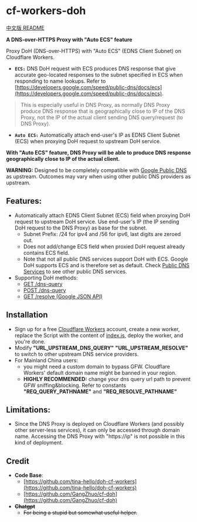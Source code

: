 # cf-workers-doh

[中文版 README ](https://github.com/simplerick-simplefun/cf-workers-doh/blob/main/README-CN.md)

**A DNS-over-HTTPS Proxy with "Auto ECS" feature**

Proxy DoH (DNS-over-HTTPS) with "Auto ECS" (EDNS Client Subnet) on Cloudflare Workers.

- **`ECS:`** DNS DoH request with ECS produces DNS response that give accurate geo-located responses to the subnet specified in ECS when responding to name lookups. Refer to [https://developers.google.com/speed/public-dns/docs/ecs](https://developers.google.com/speed/public-dns/docs/ecs).

> This is especially useful in DNS Proxy, as normally DNS Proxy produce DNS response that is geographically close to IP of the DNS Proxy, not the IP of the actual client sending DNS query/request (to DNS Proxy).

- **`Auto ECS:`** Automatically attach end-user's IP as EDNS Client Subnet (ECS) when proxying DoH request to upstream DoH service. 

**With "Auto ECS" feature, DNS Proxy will be able to produce DNS response geographically close to IP of the actual client.**

**WARNING:** Designed to be completely compatible with [Google Public DNS](https://developers.google.com/speed/public-dns/docs/secure-transports) as upstream. Outcomes may vary when using other public DNS providers as upstream.

## Features:
- Automatically attach EDNS Client Subnet (ECS) field when proxying DoH request to upstream DoH service. Use end-user's IP (the IP sending DoH request to the DNS Proxy) as base for the subnet.
  - Subnet Prefix: /24 for ipv4 and /56 for ipv6, last digits are zeroed out.
  - Does not add/change ECS field when proxied DoH request already contains ECS field.
  - Note that not all public DNS services support DoH with ECS. Google DoH supports ECS and is therefore set as default. Check [Public DNS Services](https://github.com/curl/curl/wiki/DNS-over-HTTPS) to see other public DNS services.
- Supporting DoH methods:
  - [GET /dns-query](https://developers.google.com/speed/public-dns/docs/doh#methods)
  - [POST /dns-query](https://developers.google.com/speed/public-dns/docs/doh#methods)
  - [GET /resolve (Google JSON API)](https://developers.google.com/speed/public-dns/docs/doh/json)

## Installation
- Sign up for a free [Cloudflare Workers](https://workers.cloudflare.com/) account, create a new worker, replace the Script with the content of [index.js](/index.js), deploy the worker, and you're done.
- Modify **"URL_UPSTREAM_DNS_QUERY"** **"URL_UPSTREAM_RESOLVE"** to switch to other upstream DNS service providers.
- For Mainland China users:
  - you might need a custom domain to bypass GFW. Cloudflare Workers' default domain name might be banned in your region.
  - **HIGHLY RECOMMENDED:** change your dns query url path to prevent GFW sniffing&blocking. Refer to constants **"REQ_QUERY_PATHNAME"** and **"REQ_RESOLVE_PATHNAME"**

## Limitations:
- Since the DNS Proxy is deployed on Cloudflare Workers (and possibly other server-less services), it can only be accessed through domain name. Accessing the DNS Proxy with "https://ip" is not possible in this kind of deployment.

## Credit
- **Code Base**:
  - [https://github.com/tina-hello/doh-cf-workers](https://github.com/tina-hello/doh-cf-workers)
  - [https://github.com/GangZhuo/cf-doh](https://github.com/GangZhuo/cf-doh)
- ~~**Chatgpt**~~
  - ~~For being a stupid but somewhat useful helper.~~
